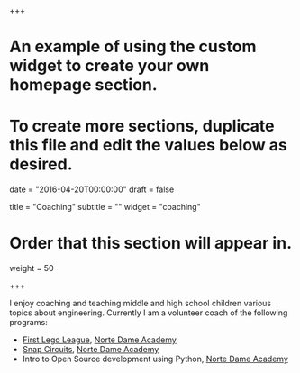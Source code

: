 +++
# An example of using the custom widget to create your own homepage section.
# To create more sections, duplicate this file and edit the values below as desired.

date = "2016-04-20T00:00:00"
draft = false

title = "Coaching"
subtitle = ""
widget = "coaching"

# Order that this section will appear in.
weight = 50

+++

I enjoy coaching and teaching middle and high school children various topics about engineering. Currently I am a volunteer coach of the following programs:

- [First Lego League][2], [Norte Dame Academy][1]
- [Snap Circuits][3], [Norte Dame Academy][1]
- Intro to Open Source development using Python, [Norte Dame Academy][1]


[1]: http://ndatyngsboro.org
[2]: http://www.firstinspires.org/robotics/fll
[3]: http://www.snapcircuits.net/
